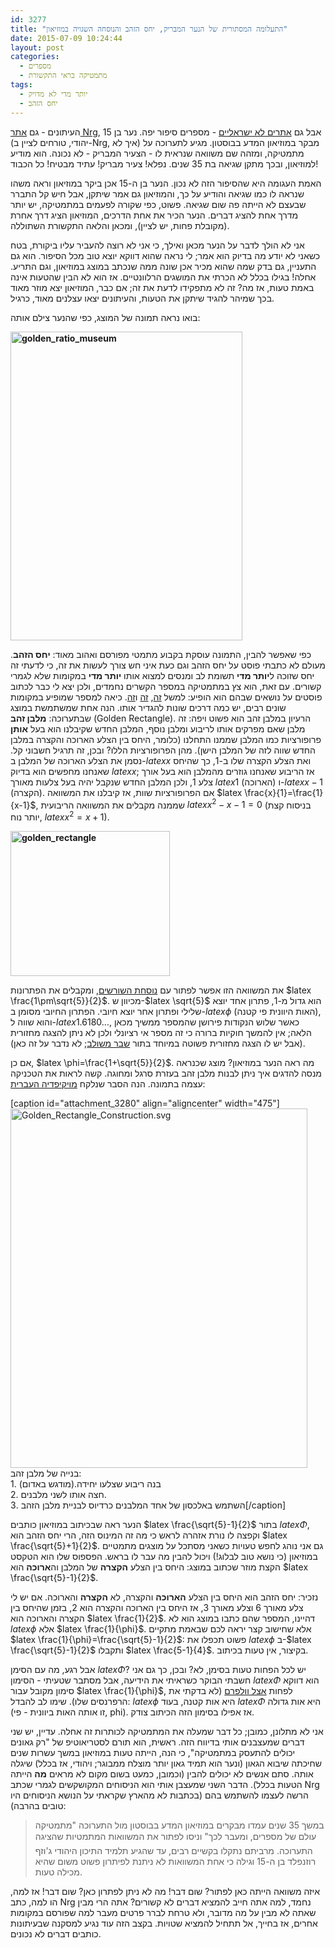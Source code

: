 ```yaml
---
id: 3277
title: "התעלומה המסתורית של הנער המבריק, יחס הזהב והנוסחה השגויה במוזיאון"
date: 2015-07-09 10:24:44
layout: post
categories: 
  - מספרים
  - מתמטיקה בראי התקשורת
tags: 
  - יותר מדי לא מדויק
  - יחס הזהב
---
```

העיתונים - גם <a href="http://www.nrg.co.il/online/1/ART2/707/730.html?hp=1&amp;cat=666&amp;loc=57">אתר Nrg</a>, אבל גם <a href="http://www.boston.com/news/local/massachusetts/2015/07/06/year-old-catches-math-error-the-museum-science/awhREamdn1KRg7nz2gGyPO/story.html?p1=feature_pri_hp">אתרים לא ישראליים</a> - מספרים סיפור יפה. נער בן 15 (יהודי, טורחים לציין ב-Nrg, איך לא) מבקר במוזיאון המדע בבוסטון. מגיע לתערוכה על מתמטיקה, ומזהה שם משוואה שנראית לו - הצעיר המבריק - לא נכונה. הוא מודיע למוזיאון, ובכך מתקן שגיאה בת 35 שנים. נפלא! צעיר מבריק! עתיד מבטיח! כל הכבוד!

האמת העגומה היא שהסיפור הזה לא נכון. הנער בן ה-15 אכן ביקר במוזיאון וראה משהו שנראה לו כמו שגיאה והודיע על כך, והמוזיאון גם אמר שיתקן, אבל חיש קל התברר שבעצם לא הייתה פה שום שגיאה. פשוט, כפי שקורה לפעמים במתמטיקה, יש יותר מדרך אחת להציג דברים. הנער הכיר את אחת הדרכים, המוזיאון הציג דרך אחרת (מקובלת פחות, יש לציין), ומכאן והלאה התקשורת השתוללה.

אני לא הולך לדבר על הנער מכאן ואילך, כי אני לא רוצה להעביר עליו ביקורת, בטח כשאני לא יודע מה בדיוק הוא אמר; לי נראה שהוא דווקא יוצא טוב מכל הסיפור. הוא גם התעניין, גם בדק שמה שהוא מכיר אכן שונה ממה שנכתב במוצג במוזיאון, וגם התריע. אחלה! בגילו בכלל לא הכרתי את המושגים הרלוונטיים. אז הוא לא הבין שהטעות אינה באמת טעות, אז מה? זה לא מתפקידו לדעת את זה; אם כבר, המוזיאון יצא מוזר מאוד בכך שמיהר להגיד שיתקן את הטעות, והעיתונים יצאו עצלנים מאוד, כרגיל.

בואו נראה תמונה של המוצג, כפי שהנער צילם אותה:

<strong><a href="http://www.gadial.net/wp-content/uploads/2015/07/golden_ratio_museum.jpg"><img class="aligncenter size-full wp-image-3278" alt="golden_ratio_museum" src="http://www.gadial.net/wp-content/uploads/2015/07/golden_ratio_museum.jpg" width="371" height="494" /></a></strong>

כפי שאפשר להבין, התמונה עוסקת בקבוע מתמטי מפורסם ואהוב מאוד: <strong>יחס הזהב</strong>. מעולם לא כתבתי פוסט על יחס הזהב וגם כעת איני חש צורך לעשות את זה, כי לדעתי זה יחס שזוכה ל<strong>יותר מדי</strong> תשומת לב ומנסים למצוא אותו <strong>יותר מדי</strong> במקומות שלא לגמרי קשורים. עם זאת, הוא צץ במתמטיקה במספר הקשרים נחמדים, ולכן יצא לי כבר לכתוב פוסטים על נושאים שבהם הוא הופיע: למשל <a href="http://www.gadial.net/2013/03/30/pentagram_and_pythagoras/">זה</a>, <a href="http://www.gadial.net/2011/11/27/beatty_sequences/">זה</a> ו<a href="http://www.gadial.net/2011/08/31/conway_soldier_problem/">זה</a>. כיאה למספר שמופיע במקומות שונים רבים, יש כמה דרכים שונות להגדיר אותו. הנה אחת שמשתמשת במוצג שבתערוכה: <strong>מלבן זהב</strong> (Golden Rectangle). הרעיון במלבן זהב הוא פשוט ויפה: זה מלבן שאם מפרקים אותו לריבוע ומלבן נוסף, המלבן החדש שקיבלנו הוא בעל <strong>אותן</strong> פרופורציות כמו המלבן שממנו התחלנו (כלומר, היחס בין הצלע הארוכה והקצרה במלבן החדש שווה לזה של המלבן הישן). מהן הפרופורציות הללו? ובכן, זה תרגיל חשבוני קל. נסמן את הצלע הארוכה של המלבן ב-$latex x$ ואת הצלע הקצרה שלו ב-1, כך שהיחס שאנחנו מחפשים הוא בדיוק $latex x$; אז הריבוע שאנחנו גוזרים מהמלבן הוא בעל אורך צלע 1, ולכן המלבן החדש שנקבל יהיה בעל צלעות מאורך $latex 1$ (הארוכה) ו-$latex x-1$ (הקצרה). אם הפרופורציות שוות, אז קיבלנו את המשוואה $latex \frac{x}{1}=\frac{1}{x-1}$, שממנה מקבלים את המשוואה הריבועית $latex x^{2}-x-1=0$ (בניסוח קצת יותר נוח, $latex x^{2}=x+1$).

<strong><a href="http://www.gadial.net/wp-content/uploads/2015/07/golden_rectangle.png"><img class="aligncenter size-full wp-image-3279" alt="golden_rectangle" src="http://www.gadial.net/wp-content/uploads/2015/07/golden_rectangle.png" width="255" height="232" /></a></strong>

את המשוואה הזו אפשר לפתור עם <a href="http://www.gadial.net/2008/01/26/solving_quadratic_equations/">נוסחת השורשים</a>, ומקבלים את הפתרונות $latex \frac{1\pm\sqrt{5}}{2}$. מכיוון ש-$latex \sqrt{5}$ הוא גדול מ-1, פתרון אחד יוצא שלילי ופתרון אחר יוצא חיובי. הפתרון החיובי מסומן ב-$latex \phi$ (האות היוונית פי קטנה), והוא שווה ל-$latex 1.6180\dots$, כאשר שלוש הנקודות פירושן שהמספר ממשיך מכאן הלאה; אין להמשך חוקיות ברורה כי זה מספר אי רציונלי ולכן לא ניתן להצגה מחזורית (אבל יש לו הצגה מחזורית פשוטה במיוחד בתור <a href="http://www.gadial.net/2010/05/29/continued_fractions_1/">שבר משולב</a>; לא נדבר על זה כאן).

אם כן, $latex \phi=\frac{1+\sqrt{5}}{2}$. מה ראה הנער במוזיאון? מוצג שכנראה מנסה להדגים איך ניתן לבנות מלבן זהב בעזרת סרגל ומחוגה. קשה לראות את הטכניקה עצמה בתמונה. הנה הסבר שנלקח <a href="https://he.wikipedia.org/wiki/%D7%99%D7%97%D7%A1_%D7%94%D7%96%D7%94%D7%91">מויקיפדיה העברית</a>:

[caption id="attachment_3280" align="aligncenter" width="475"]<a href="http://www.gadial.net/wp-content/uploads/2015/07/Golden_Rectangle_Construction.svg_.png"><img class="size-full wp-image-3280 " alt="Golden_Rectangle_Construction.svg" src="http://www.gadial.net/wp-content/uploads/2015/07/Golden_Rectangle_Construction.svg_.png" width="475" height="575" /></a> בנייה של מלבן זהב:<br />1. בנה ריבוע שצלעו יחידה.(מודגש באדום) <br />2. חצה אותו לשני מלבנים.<br />3. השתמש באלכסון של אחד המלבנים כרדיוס לבניית מלבן הזהב[/caption]

הנער ראה שבכיתוב במוזיאון כותבים $latex \frac{\sqrt{5}-1}{2}$ בתור $latex \Phi$, וקפצה לו נורת אזהרה לראש כי מה זה המינוס הזה, הרי יחס הזהב הוא $latex \frac{\sqrt{5}+1}{2}$. גם אני נוהג לחפש טעויות כשאני מסתכל על מוצגים מתמטיים במוזיאון (כי נושא טוב לבלוג!) ויכול להבין מה עבר לו בראש. הפספוס שלו הוא הטקסט הקצת מוזר שכתוב במוצג: היחס בין הצלע <strong>הקצרה</strong> של המלבן וה<strong>ארוכה</strong> הוא $latex \frac{\sqrt{5}-1}{2}$.

נזכיר: יחס הזהב הוא היחס בין הצלע <strong>הארוכה</strong> והקצרה, לא <strong>הקצרה</strong> והארוכה. אם יש לי צלע מאורך 6 וצלע מאורך 3, אז היחס בין הארוכה והקצרה הוא 2, בזמן שהיחס בין הקצרה והארוכה הוא $latex \frac{1}{2}$. דהיינו, המספר שהם כתבו במוצג הוא לא $latex \phi$ אלא $latex \frac{1}{\phi}$. אלא שחישוב קצר יראה לכם שבאמת מתקיים $latex \frac{1}{\phi}=\frac{\sqrt{5}-1}{2}$: פשוט תכפלו את $latex \phi$ ב-$latex \frac{\sqrt{5}-1}{2}$ ותקבלו $latex \frac{5-1}{4}$. בקיצור, אין טעות בכיתוב.

אבל רגע, מה עם הסימן $latex \Phi$? יש לכל הפחות טעות בסימן, לא? ובכן, כך גם אני חשבתי הבוקר כשראיתי את הידיעה, אבל מסתבר שטעיתי - הסימון $latex \Phi$ הוא דווקא סימון מקובל עבור $latex \frac{1}{\phi}$, לפחות <a href="http://mathworld.wolfram.com/GoldenRatioConjugate.html">אצל וולפרם</a> (לא בדקתי את הרפרנסים שלו). שימו לב להבדל: $latex \phi$ היא אות קטנה, בעוד $latex \Phi$ היא אות גדולה (זו אותה האות ביוונית - פי, phi). אז אפילו בסימון הזה הכיתוב צודק.

אני לא מתלונן, כמובן; כל דבר שמעלה את המתמטיקה לכותרות זה אחלה. עדיין, יש שני דברים שמעצבנים אותי בדיווח הזה. ראשית, הוא תורם לסטריאוטיפ של "רק גאונים יכולים להתעסק במתמטיקה", כי הנה, הייתה טעות במוזיאון במשך עשרות שנים שחיכתה שיבוא הגאון (ונער הוא תמיד גאון יותר מוצלח ממבוגר; ויהודי, אז בכלל) שיגלה אותה. סתם אנשים לא יכולים להבין (וכמובן, כמעט בשום מקום לא מראים <strong>מה</strong> הייתה הטעות בכלל). הדבר השני שמעצבן אותי הוא הניסוחים המקושקשים לגמרי שכתב Nrg הרשה לעצמו להשתמש בהם (בכתבות לא מהארץ שקראתי על הנושא הניסוחים היו טובים בהרבה):
<blockquote>במשך 35 שנים עמדו מבקרים במוזיאון המדע בבוסטון מול התערוכה "מתמטיקה  עולם של מספרים, ומעבר לכך" וניסו לפתור את המשוואות המתמטיות שהציגה התערוכה. מרביתם נתקלו בקשיים רבים, עד שהגיע תלמיד התיכון היהודי ג'וזף רוזנפלד בן ה-15 וגילה כי אחת המשוואות לא ניתנת לפיתרון פשוט משום שהיא מכילה טעות.</blockquote>
איזה משוואה הייתה כאן לפתור? שום דבר! מה לא ניתן לפתרון כאן? שום דבר! אז למה, הו למה, כתב Nrg נחמד, למה אתה חייב להמציא דברים לא קשורים? אתה הרי מבין שאתה לא מבין על מה מדובר, ולא טרחת לברר פרטים מעבר למה שפורסם במקומות אחרים, אז בחייך, אל תתחיל להמציא שטויות. בקצב הזה עוד נגיע למסקנה שבעיתונות כותבים דברים לא נכונים.
